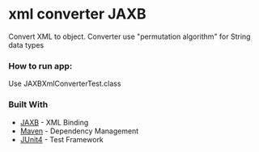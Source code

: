 # xml converter JAXB
Convert XML to object.
Converter use "permutation algorithm" for String data types
### How to run app:
Use JAXBXmlConverterTest.class 
### Built With

* [JAXB](https://www.baeldung.com/jaxb) - XML Binding
* [Maven](https://maven.apache.org/) - Dependency Management
* [JUnit4](https://junit.org/junit4/) - Test Framework
